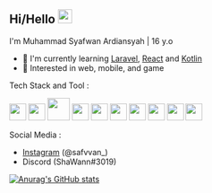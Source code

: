 ## Hi/Hello <img src="https://github.com/TheDudeThatCode/TheDudeThatCode/blob/master/Assets/Hi.gif?raw=true" width="25">

I'm Muhammad Syafwan Ardiansyah | 16 y.o

- 📕 I'm currently learning <a href="https://laravel.com/">Laravel</a>, <a href="https://reactjs.org/">React</a> and <a href="https://kotlinlang.org/">Kotlin</a>
- 🤤 Interested in web, mobile, and game

Tech Stack and Tool :

<img src="https://github.com/get-icon/geticon/raw/master/icons/html-5.svg" width="30"> <img src="https://github.com/get-icon/geticon/raw/master/icons/css-3.svg" width="30"> <img src="https://github.com/get-icon/geticon/raw/master/icons/php.svg" width="40"> <img src="https://github.com/get-icon/geticon/raw/master/icons/javascript.svg" width="30"> <img src="https://github.com/get-icon/geticon/raw/master/icons/laravel.svg" width="30"> <img src="https://github.com/get-icon/geticon/raw/master/icons/bootstrap.svg" width="30"> <img src="https://github.com/get-icon/geticon/raw/master/icons/mysql.svg" width="30"> <img src="https://github.com/get-icon/geticon/raw/master/icons/visual-studio-code.svg" width="30"> <img src="https://github.com/get-icon/geticon/raw/master/icons/git-icon.svg" width="30"> <img src="https://github.com/get-icon/geticon/raw/master/icons/github.svg" width="30">

Social Media :

- <a href="https://www.instagram.com/safvvan_/">Instagram</a> (@safvvan_)
- Discord (ShaWann#3019)

[![Anurag's GitHub stats](https://github-readme-stats.vercel.app/api?username=Syafwan000)](https://github.com/anuraghazra/github-readme-stats)
